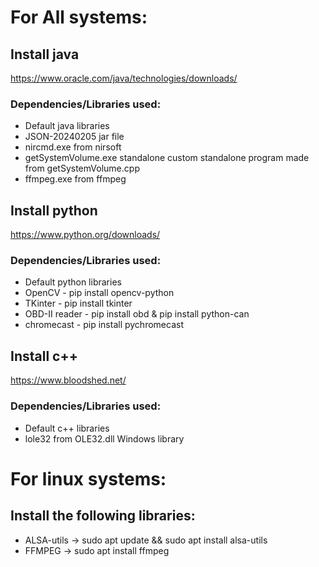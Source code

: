 # For All systems: 
## Install java
https://www.oracle.com/java/technologies/downloads/
### Dependencies/Libraries used:
* Default java libraries
* JSON-20240205 jar file
* nircmd.exe from nirsoft
* getSystemVolume.exe standalone custom standalone program made from getSystemVolume.cpp
* ffmpeg.exe from ffmpeg
## Install python
https://www.python.org/downloads/
### Dependencies/Libraries used:
* Default python libraries
* OpenCV - pip install opencv-python
* TKinter - pip install tkinter
* OBD-II reader - pip install obd & pip install python-can
* chromecast - pip install pychromecast
## Install c++
https://www.bloodshed.net/
### Dependencies/Libraries used:
* Default c++ libraries
* lole32 from OLE32.dll Windows library
# For linux systems:
## Install the following libraries:
*  ALSA-utils -> sudo apt update && sudo apt install alsa-utils
*  FFMPEG -> sudo apt install ffmpeg
